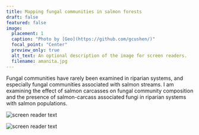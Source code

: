 ```yaml
---
title: Mapping fungal communities in salmon forests
draft: false
featured: false
image:
  placement: 1
  caption: "Photo by [Geo](https://github.com/gcushen/)"
  focal_point: "Center"
  preview_only: true
  alt_text: An optional description of the image for screen readers.
  filename: amanita.jpg
---
```

Fungal communities have rarely been examined in riparian systems, and especially fungal communities associated with salmon streams. I am examining the effect of salmon carcasses on fungal community composition and the presence of salmon-carcass associated fungi in riparian systems with salmon populations. 

![screen reader text](hansenmushroom.JPG "Mushroom sample along a transect at Hansen Creek")

![screen reader text](salmon.JPG "Sockeye salmon at Hansen Creek") 

